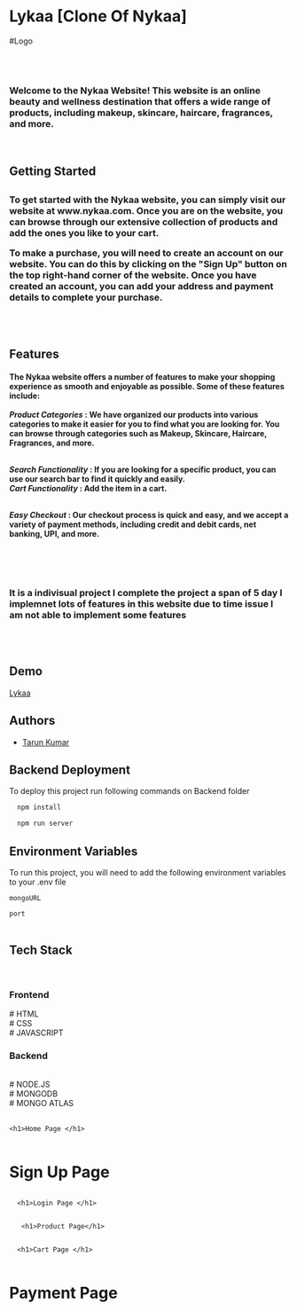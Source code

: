
# Lykaa [Clone Of Nykaa]

#Logo 
<br><br>
<img src="./frontend/logo.png" alt="">

<br>
<h3>Welcome to the Nykaa Website! This website is an online beauty and wellness destination that offers a wide range of products, including makeup, skincare, haircare, fragrances, and more.</h3>
<br>

<h2>Getting Started<h2>
  <h3>
To get started with the Nykaa website, you can simply visit our website at www.nykaa.com. Once you are on the website, you can browse through our extensive collection of products and add the ones you like to your cart.

To make a purchase, you will need to create an account on our website. You can do this by clicking on the "Sign Up" button on the top right-hand corner of the website. Once you have created an account, you can add your address and payment details to complete your purchase. </h3>
  
  <br><br>
  
  
  <h2>Features</h2>
<h4>The Nykaa website offers a number of features to make your shopping experience as smooth and enjoyable as possible. Some of these features include:
<br><br>
<i>Product Categories </i> : We have organized our products into various categories to make it easier for you to find what you are looking for. You can browse through categories such as Makeup, Skincare, Haircare, Fragrances, and more. <br><br>

<i>Search Functionality</i> : If you are looking for a specific product, you can use our search bar to find it quickly and easily. <br>
<i>Cart Functionality </i> : Add the item in a cart. <br><br>

<i>Easy Checkout</i> : Our checkout process is quick and easy, and we accept a variety of payment methods, including credit and debit cards, net banking, UPI, and more. <br><br>

  <br><br>
<h3>It is a indivisual project I complete the project a span of 5 day I implemnet lots of features in this website due to time issue I am not able to implement some features</h3>
<br><br>  

</h4>








## Demo

[Lykaa](https://glistening-croissant-1be435.netlify.app/login.html)



## Authors


- [Tarun Kumar](https://github.com/IAmtarunKumar)




## Backend Deployment



To deploy this project run following commands on Backend folder

```bash
  npm install
```

```bash
  npm run server
```



## Environment Variables

To run this project, you will need to add the following environment variables to your .env file

`mongoURL`

`port`
  <br><br>
<h2>Tech Stack </h2>
  <br>
  <h3>Frontend </h3>
  # HTML
  <br>
  # CSS
  <br>
  # JAVASCRIPT
  <br>
   <h3>Backend</h3>
  <br>
  # NODE.JS
  <br>
  # MONGODB
  <br>
  # MONGO ATLAS
<br><br>
  
    <h1>Home Page </h1>
<img src="./frontend/home_page.png" alt="">
  
   <h1>Sign Up Page </h1>
<img src="./frontend/signup_page.png" alt="">
  
      <h1>Login Page </h1>
<img src="./frontend/login_page.png" alt="">
  
  
       <h1>Product Page</h1>
<img src="./frontend/product_page.png" alt="">
  
      <h1>Cart Page </h1>
<img src="./frontend/cart_page.png" alt="">
  
  <h1>Payment Page </h1>
<img src="./frontend/payment_page.png" alt="">





